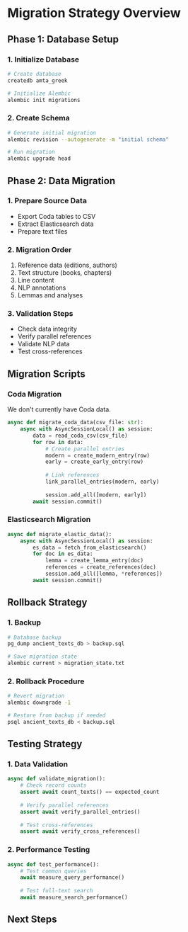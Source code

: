 
# Migration Strategy Overview

## Phase 1: Database Setup

### 1. Initialize Database
```bash
# Create database
createdb amta_greek

# Initialize Alembic
alembic init migrations
```

### 2. Create Schema
```bash
# Generate initial migration
alembic revision --autogenerate -m "initial schema"

# Run migration
alembic upgrade head
```

## Phase 2: Data Migration

### 1. Prepare Source Data
- Export Coda tables to CSV
- Extract Elasticsearch data
- Prepare text files

### 2. Migration Order
1. Reference data (editions, authors)
2. Text structure (books, chapters)
3. Line content
4. NLP annotations
5. Lemmas and analyses

### 3. Validation Steps
- Check data integrity
- Verify parallel references
- Validate NLP data
- Test cross-references

## Migration Scripts

### Coda Migration
We don't currently have Coda data.
```python
async def migrate_coda_data(csv_file: str):
    async with AsyncSessionLocal() as session:
        data = read_coda_csv(csv_file)
        for row in data:
            # Create parallel entries
            modern = create_modern_entry(row)
            early = create_early_entry(row)
            
            # Link references
            link_parallel_entries(modern, early)
            
            session.add_all([modern, early])
        await session.commit()
```

### Elasticsearch Migration
```python
async def migrate_elastic_data():
    async with AsyncSessionLocal() as session:
        es_data = fetch_from_elasticsearch()
        for doc in es_data:
            lemma = create_lemma_entry(doc)
            references = create_references(doc)
            session.add_all([lemma, *references])
        await session.commit()
```

## Rollback Strategy

### 1. Backup
```bash
# Database backup
pg_dump ancient_texts_db > backup.sql

# Save migration state
alembic current > migration_state.txt
```

### 2. Rollback Procedure
```bash
# Revert migration
alembic downgrade -1

# Restore from backup if needed
psql ancient_texts_db < backup.sql
```

## Testing Strategy

### 1. Data Validation
```python
async def validate_migration():
    # Check record counts
    assert await count_texts() == expected_count
    
    # Verify parallel references
    assert await verify_parallel_entries()
    
    # Test cross-references
    assert await verify_cross_references()
```

### 2. Performance Testing
```python
async def test_performance():
    # Test common queries
    await measure_query_performance()
    
    # Test full-text search
    await measure_search_performance()
```

## Next Steps
```

